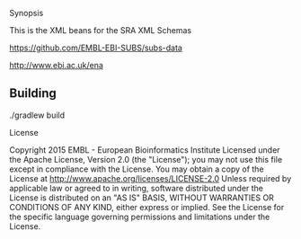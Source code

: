 Synopsis

This is the XML beans for the SRA XML Schemas

https://github.com/EMBL-EBI-SUBS/subs-data

http://www.ebi.ac.uk/ena

## Building

./gradlew build

License

Copyright 2015 EMBL - European Bioinformatics Institute
Licensed under the Apache License, Version 2.0 (the "License"); you may not use this file except in compliance with the License.
You may obtain a copy of the License at http://www.apache.org/licenses/LICENSE-2.0
Unless required by applicable law or agreed to in writing, software distributed under the License is distributed on an "AS IS" BASIS,
WITHOUT WARRANTIES OR CONDITIONS OF ANY KIND, either express or implied.
See the License for the specific language governing permissions and limitations under the License.